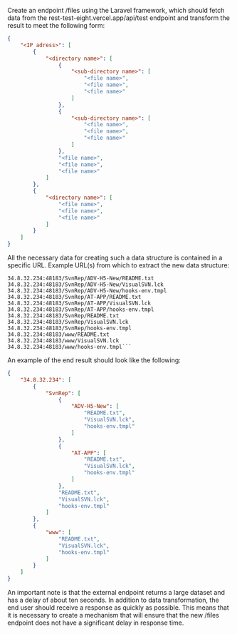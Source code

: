 Create an endpoint /files using the Laravel framework, 
which should fetch data from the rest-test-eight.vercel.app/api/test endpoint and transform the result to meet the following form:

```json
{
    "<IP adress>": [
        {
            "<directory name>": [
                {
                    "<sub-directory name>": [
                        "<file name>",
                        "<file name>",
                        "<file name>"
                    ]
                },
                {
                    "<sub-directory name>": [
                        "<file name>",
                        "<file name>",
                        "<file name>"
                    ]
                },
                "<file name>",
                "<file name>",
                "<file name>"
            ]
        },
        {
            "<directory name>": [
                "<file name>",
                "<file name>",
                "<file name>"
            ]
        }
    ]
}

```

All the necessary data for creating such a data structure is contained in a specific URL. Example URL(s) from which to extract the new data structure:
```
34.8.32.234:48183/SvnRep/ADV-H5-New/README.txt
34.8.32.234:48183/SvnRep/ADV-H5-New/VisualSVN.lck
34.8.32.234:48183/SvnRep/ADV-H5-New/hooks-env.tmpl
34.8.32.234:48183/SvnRep/AT-APP/README.txt
34.8.32.234:48183/SvnRep/AT-APP/VisualSVN.lck
34.8.32.234:48183/SvnRep/AT-APP/hooks-env.tmpl
34.8.32.234:48183/SvnRep/README.txt
34.8.32.234:48183/SvnRep/VisualSVN.lck
34.8.32.234:48183/SvnRep/hooks-env.tmpl
34.8.32.234:48183/www/README.txt
34.8.32.234:48183/www/VisualSVN.lck
34.8.32.234:48183/www/hooks-env.tmpl```

```
An example of the end result should look like the following:
```json
{
    "34.8.32.234": [
        {
            "SvnRep": [
                {
                    "ADV-H5-New": [
                        "README.txt",
                        "VisualSVN.lck",
                        "hooks-env.tmpl"
                    ]
                },
                {
                    "AT-APP": [
                        "README.txt",
                        "VisualSVN.lck",
                        "hooks-env.tmpl"
                    ]
                },
                "README.txt",
                "VisualSVN.lck",
                "hooks-env.tmpl"
            ]
        },
        {
            "www": [
                "README.txt",
                "VisualSVN.lck",
                "hooks-env.tmpl"
            ]
        }
    ]
}

```
An important note is that the external endpoint returns a large dataset and has a delay of about ten seconds. In addition to data transformation, the end user should receive a response as quickly as possible. This means that it is necessary to create a mechanism that will ensure that the new /files endpoint does not have a significant delay in response time.
